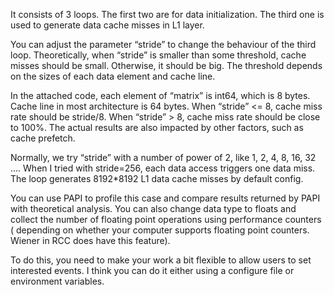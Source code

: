 It consists of 3 loops. The first two are for data initialization. The third one is used to generate data cache misses in L1 layer.

You can adjust the parameter “stride” to change the behaviour of the third loop. Theoretically, when “stride” is smaller than some threshold, cache misses should be small. Otherwise, it should be big. The threshold depends on the sizes of  each data element and cache line.

In the attached code, each element of “matrix” is int64, which is 8 bytes. Cache line in most architecture is 64 bytes. When “stride” <= 8, cache miss rate should be stride/8. When “stride” > 8, cache miss rate should be close to 100%. The actual results are also impacted by other factors, such as cache prefetch.

Normally, we try “stride” with a number of power of 2, like 1, 2, 4, 8, 16, 32 …. When I tried with stride=256, each data access triggers one data miss. The loop generates 8192*8192 L1 data cache misses by default config.

You can use PAPI to profile this case and compare results returned by PAPI with theoretical analysis. You can also change data type to floats and collect the number of floating point operations using performance counters ( depending on whether your computer supports floating point counters. Wiener in RCC does have this feature).

To do this, you need to make your work a bit flexible to allow users to set interested events. I think you can do it either using a configure file or environment variables.